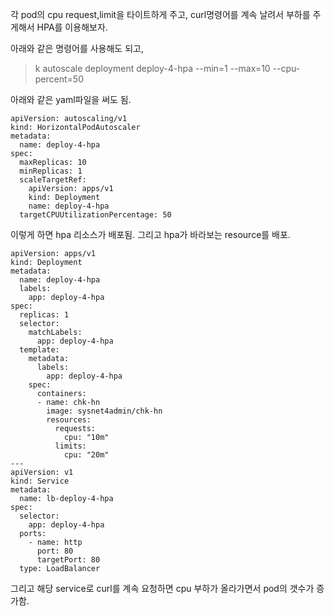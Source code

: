 
각 pod의 cpu request,limit을 타이트하게 주고, curl명령어를 계속 날려서 부하를 주게해서 HPA를 이용해보자. 

아래와 같은 명령어를 사용해도 되고, 

> k autoscale deployment deploy-4-hpa --min=1 --max=10 --cpu-percent=50

아래와 같은 yaml파일을 써도 됨. 

```
apiVersion: autoscaling/v1
kind: HorizontalPodAutoscaler
metadata:
  name: deploy-4-hpa
spec:
  maxReplicas: 10
  minReplicas: 1
  scaleTargetRef:
    apiVersion: apps/v1
    kind: Deployment
    name: deploy-4-hpa
  targetCPUUtilizationPercentage: 50
```
이렇게 하면 hpa 리소스가 배포됨. 
그리고 hpa가 바라보는 resource를 배포. 

```
apiVersion: apps/v1
kind: Deployment
metadata:
  name: deploy-4-hpa
  labels:
    app: deploy-4-hpa
spec:
  replicas: 1
  selector:
    matchLabels:
      app: deploy-4-hpa
  template:
    metadata:
      labels:
        app: deploy-4-hpa
    spec:
      containers:
      - name: chk-hn
        image: sysnet4admin/chk-hn
        resources:
          requests:
            cpu: "10m"
          limits:
            cpu: "20m"
---
apiVersion: v1
kind: Service
metadata:
  name: lb-deploy-4-hpa 
spec:
  selector:
    app: deploy-4-hpa
  ports:
    - name: http
      port: 80
      targetPort: 80 
  type: LoadBalancer
```

그리고 해당 service로 curl를 계속 요청하면 cpu 부하가 올라가면서 pod의 갯수가 증가함. 